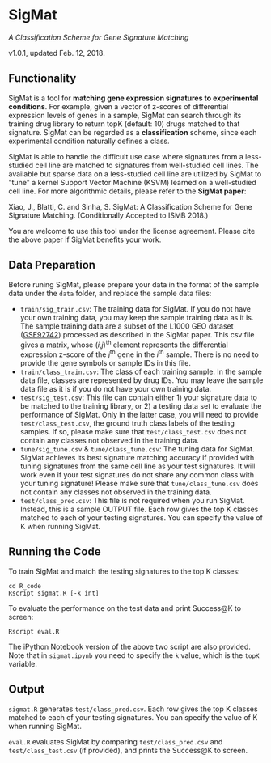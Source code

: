 # SigMat
*A Classification Scheme for Gene Signature Matching*

v1.0.1, updated Feb. 12, 2018.

## Functionality
SigMat is a tool for **matching gene expression signatures to experimental conditions**. For example, given a vector of z-scores of differential expression levels of genes in a sample, SigMat can search through its training drug library to return topK (default: 10) drugs matched to that signature. SigMat can be regarded as a **classification** scheme, since each experimental condition naturally defines a class.

SigMat is able to handle the difficult use case where signatures from a less-studied cell line are matched to signatures from well-studied cell lines. The available but sparse data on a less-studied cell line are utilized by SigMat to "tune" a kernel Support Vector Machine (KSVM) learned on a well-studied cell line. For more algorithmic details, please refer to the **SigMat paper**:

Xiao, J., Blatti, C. and Sinha, S. SigMat: A Classification Scheme for Gene Signature Matching. (Conditionally Accepted to ISMB 2018.)

You are welcome to use this tool under the license agreement. Please cite the above paper if SigMat benefits your work.

## Data Preparation
Before runing SigMat, please prepare your data in the format of the sample data under the `data` folder, and replace the sample data files:

- `train/sig_train.csv`: The training data for SigMat. If you do not have your own training data, you may keep the sample training data as it is. The sample training data are a subset of the L1000 GEO dataset ([GSE92742](https://www.ncbi.nlm.nih.gov/geo/query/acc.cgi?acc=GSE92742)) processed as described in the SigMat paper. This csv file gives a matrix, whose (*i*,*j*)<sup>th</sup> element represents the differential expression z-score of the *j*<sup>th</sup> gene in the *i*<sup>th</sup> sample. There is no need to provide the gene symbols or sample IDs in this file.
- `train/class_train.csv`: The class of each training sample. In the sample data file, classes are represented by drug IDs. You may leave the sample data file as it is if you do not have your own training data.
- `test/sig_test.csv`: This file can contain either 1) your signature data to be matched to the training library, or 2) a testing data set to evaluate the performance of SigMat. Only in the latter case, you will need to provide `test/class_test.csv`, the ground truth class labels of the testing samples. If so, please make sure that `test/class_test.csv` does not contain any classes not observed in the training data.
- `tune/sig_tune.csv` & `tune/class_tune.csv`: The tuning data for SigMat. SigMat achieves its best signature matching accuracy if provided with tuning signatures from the same cell line as your test signatures. It will work even if your test signatures do not share any common class with your tuning signature! Please make sure that `tune/class_tune.csv` does not contain any classes not observed in the training data.
- `test/class_pred.csv`: This file is not required when you run SigMat. Instead, this is a sample OUTPUT file. Each row gives the top K classes matched to each of your testing signatures. You can specify the value of K when running SigMat.

## Running the Code

To train SigMat and match the testing signatures to the top K classes:

```
cd R_code
Rscript sigmat.R [-k int]
```

To evaluate the performance on the test data and print Success@K to screen:

```
Rscript eval.R
```

The iPython Notebook version of the above two script are also provided. Note that in `sigmat.ipynb` you need to specify the `k` value, which is the `topK` variable.

## Output
`sigmat.R` generates `test/class_pred.csv`. Each row gives the top K classes matched to each of your testing signatures. You can specify the value of K when running SigMat.

`eval.R` evaluates SigMat by comparing `test/class_pred.csv` and `test/class_test.csv` (if provided), and prints the Success@K to screen.
